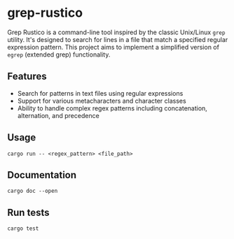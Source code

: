 # grep-rustico

Grep Rustico is a command-line tool inspired by the classic Unix/Linux `grep` utility. It's designed to search for lines in a file that match a specified regular expression pattern. This project aims to implement a simplified version of `egrep` (extended grep) functionality.

## Features

- Search for patterns in text files using regular expressions
- Support for various metacharacters and character classes
- Ability to handle complex regex patterns including concatenation, alternation, and precedence

## Usage

```
cargo run -- <regex_pattern> <file_path>
```

## Documentation

```
cargo doc --open
```

## Run tests

```
cargo test
```
